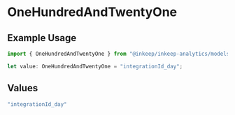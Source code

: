 # OneHundredAndTwentyOne

## Example Usage

```typescript
import { OneHundredAndTwentyOne } from "@inkeep/inkeep-analytics/models/operations";

let value: OneHundredAndTwentyOne = "integrationId_day";
```

## Values

```typescript
"integrationId_day"
```